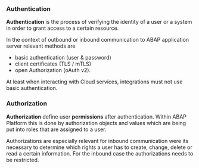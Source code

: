 ### Authentication
**Authentication** is the process of verifying the identity of a user or a system in order to grant access to a certain resource. 

In the context of outbound or inbound communication to ABAP application server relevant methods are
- basic authentication (user & password)
- client certificates (TLS / mTLS)
- open Authorization (oAuth v2).

At least when interacting with Cloud services, integrations must not use basic authentication.
### Authorization
**Authorization** define user **permissions** after authentication. Within ABAP Platform this is done by  authorization objects and values which are being put into roles that are assigned to a user.

Authorizations are especially relevant for inbound communication were its necessary to determine which rights a user has to create, change, delete or read a certain information. For the inbound case the authorizations needs to be restricted. 

